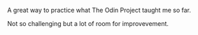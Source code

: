 
A great way to practice what The Odin Project taught me so far. 

Not so challenging but a lot of room for improvevement.